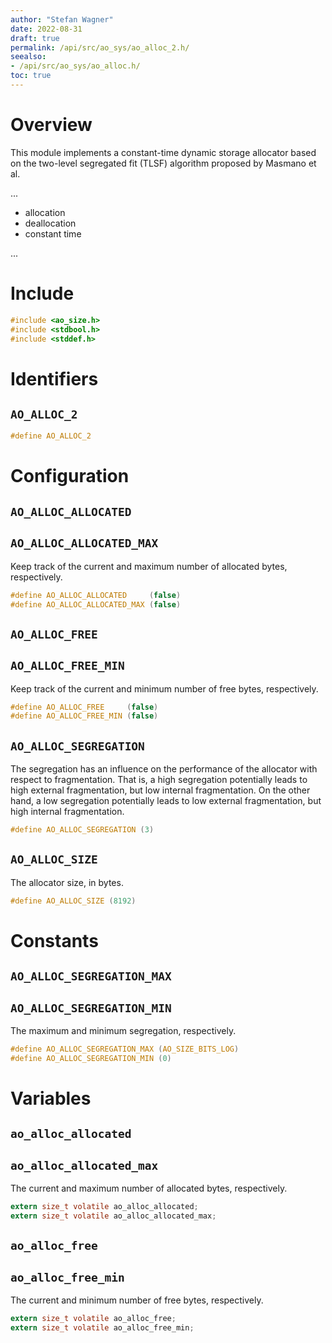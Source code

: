 ```yaml
---
author: "Stefan Wagner"
date: 2022-08-31
draft: true
permalink: /api/src/ao_sys/ao_alloc_2.h/
seealso:
- /api/src/ao_sys/ao_alloc.h/
toc: true
---
```


# Overview

This module implements a constant-time dynamic storage allocator based on the two-level segregated fit (TLSF) algorithm proposed by Masmano et al.

...

- allocation
- deallocation
- constant time

...

# Include

```c
#include <ao_size.h>
#include <stdbool.h>
#include <stddef.h>
```

# Identifiers

## `AO_ALLOC_2`

```c
#define AO_ALLOC_2
```

# Configuration

## `AO_ALLOC_ALLOCATED`
## `AO_ALLOC_ALLOCATED_MAX`

Keep track of the current and maximum number of allocated bytes, respectively.

```c
#define AO_ALLOC_ALLOCATED     (false)
#define AO_ALLOC_ALLOCATED_MAX (false)
```

## `AO_ALLOC_FREE`
## `AO_ALLOC_FREE_MIN`

Keep track of the current and minimum number of free bytes, respectively.

```c
#define AO_ALLOC_FREE     (false)
#define AO_ALLOC_FREE_MIN (false)
```

## `AO_ALLOC_SEGREGATION`

The segregation has an influence on the performance of the allocator with respect to fragmentation. That is, a high segregation potentially leads to high external fragmentation, but low internal fragmentation. On the other hand, a low segregation potentially leads to low external fragmentation, but high internal fragmentation.

```c
#define AO_ALLOC_SEGREGATION (3)
```

## `AO_ALLOC_SIZE`

The allocator size, in bytes.

```c
#define AO_ALLOC_SIZE (8192)
```

# Constants

## `AO_ALLOC_SEGREGATION_MAX`
## `AO_ALLOC_SEGREGATION_MIN`

The maximum and minimum segregation, respectively.

```c
#define AO_ALLOC_SEGREGATION_MAX (AO_SIZE_BITS_LOG)
#define AO_ALLOC_SEGREGATION_MIN (0)
```

# Variables

## `ao_alloc_allocated`
## `ao_alloc_allocated_max`

The current and maximum number of allocated bytes, respectively.

```c
extern size_t volatile ao_alloc_allocated;
extern size_t volatile ao_alloc_allocated_max;
```

## `ao_alloc_free`
## `ao_alloc_free_min`

The current and minimum number of free bytes, respectively.

```c
extern size_t volatile ao_alloc_free;
extern size_t volatile ao_alloc_free_min;
```
